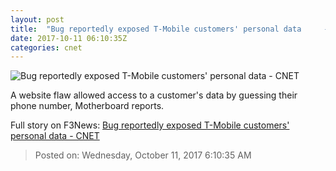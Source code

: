 ```yaml
---
layout: post
title:  "Bug reportedly exposed T-Mobile customers' personal data     - CNET"
date: 2017-10-11 06:10:35Z
categories: cnet
---
```


![Bug reportedly exposed T-Mobile customers' personal data     - CNET](https://cnet3.cbsistatic.com/img/lc4OC5YQ8FJhGIUlP59vGgMgCWw=/670x503/2012/05/31/2d3d82fe-67c3-11e3-a665-14feb5ca9861/35264800-7.jpg)

A website flaw allowed access to a customer's data by guessing their phone number, Motherboard reports.


Full story on F3News: [Bug reportedly exposed T-Mobile customers' personal data     - CNET](http://www.f3nws.com/n/SFFuhE)

> Posted on: Wednesday, October 11, 2017 6:10:35 AM
